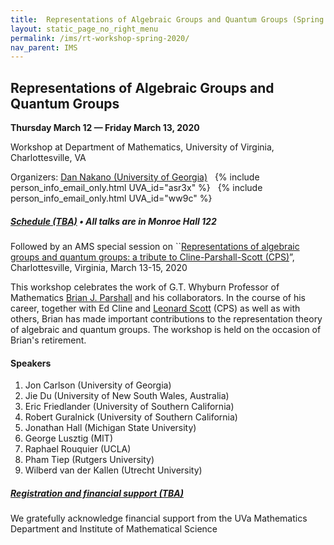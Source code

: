```yaml
---
title:  Representations of Algebraic Groups and Quantum Groups (Spring 2020)
layout: static_page_no_right_menu
permalink: /ims/rt-workshop-spring-2020/
nav_parent: IMS
---
```


<h2 class="mb-2"> Representations of Algebraic Groups and Quantum Groups</h2>

<b>Thursday March 12 — Friday March 13, 2020</b>

Workshop at Department of Mathematics, University of Virginia, Charlottesville, VA

Organizers: <a href="https://www.math.uga.edu/directory/people/daniel-k-nakano">Dan Nakano (University of Georgia)</a>&nbsp;&nbsp;
    {% include person_info_email_only.html UVA_id="asr3x" %}&nbsp;&nbsp;
    {% include person_info_email_only.html UVA_id="ww9c" %}


<h5><a href="#">Schedule (TBA)</a> &bull; All talks are in Monroe Hall 122</h5>


Followed by an AMS special session on ``<a href="http://www.ams.org/meetings/sectional/2273_program_ss13.html#title">Representations of algebraic groups and quantum groups: a tribute to Cline-Parshall-Scott (CPS)</a>”, Charlottesville, Virginia, March 13-15, 2020

This workshop celebrates the work of G.T. Whyburn Professor of Mathematics <a href="https://math.virginia.edu/people/bjp8w/">Brian J. Parshall</a> and his collaborators. 
In the course of his career, together with Ed Cline and <a href="http://people.virginia.edu/~lls2l/">Leonard Scott</a> (CPS) as well as with others, Brian has made important contributions to the representation theory of algebraic and quantum groups.
The workshop is held on the occasion of Brian's retirement.

<h4>Speakers</h4>

1. Jon Carlson (University of Georgia)
1. Jie Du (University of New South Wales, Australia)
1. Eric Friedlander (University of Southern California)
1. Robert Guralnick (University of Southern California)
1. Jonathan Hall (Michigan State University)
1. George Lusztig (MIT)
1. Raphael Rouquier (UCLA)
1. Pham Tiep (Rutgers University)
1. Wilberd van der Kallen (Utrecht University)

<h5 class="mb-5"><a href="#">Registration and financial support (TBA)</a></h5>

We gratefully acknowledge financial support from the UVa Mathematics Department and Institute of Mathematical Science